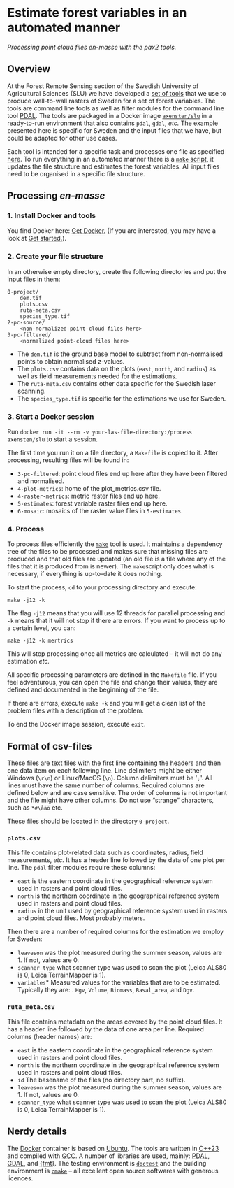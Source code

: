 # Estimate forest variables in an automated manner  


*Processing point cloud files en-masse with the pax2 tools.*



## Overview

At the Forest Remote Sensing section of the Swedish University of Agricultural Sciences (SLU) we have developed a [set of tools](../readme.md) that we use to produce wall-to-wall rasters of Sweden for a set of forest variables. The tools are command line tools as well as filter modules for the command line tool [PDAL](https://pdal.io/). The tools are packaged in a Docker image [`axensten/slu`](https://cloud.docker.com/repository/docker/axensten/slu) in a ready-to-run environment that also contains `pdal`, `gdal`, *etc.* The example presented here is specific for Sweden and the input files that we have, but could be adapted for other use cases.

Each tool is intended for a specific task and processes one file as specified [here](../readme.md). To run everything in an automated manner there is a [`make` script](../docker/slu/usr/local/etc/makefiles/Makefile), it updates the file structure and estimates the forest variables. All input files need to be organised in a specific file structure. 


## Processing *en-masse*

### 1. Install Docker and tools

You find Docker here: [Get Docker.](https://docs.docker.com/install/)
(If you are interested, you may have a look at [Get started.](https://docs.docker.com/get-started/)). 


### 2. Create your file structure

In an otherwise empty directory, create the following directories and put the input files in them:

	0-project/
		dem.tif
		plots.csv
		ruta-meta.csv
		species_type.tif
	2-pc-source/
		<non-normalized point-cloud files here>
	3-pc-filtered/
		<normalized point-cloud files here>

- The `dem.tif` is the ground base model to subtract from non-normalised points to obtain normalised *z*-values. 
- The `plots.csv` contains data on the plots (`east`, `north`, and `radius`) as well as field measurements needed for the estimations.
- The `ruta-meta.csv` contains other data specific for the Swedish laser scanning. 
- The `species_type.tif` is specific for the estimations we use for Sweden. 


### 3. Start a Docker session

Run `docker run -it --rm -v your-las-file-directory:/process axensten/slu` to start a session.

The first time you run it on a file directory, a `Makefile` is copied to it. 
After processing, resulting files will be found in:

- `3-pc-filtered`: point cloud files end up here after they have been filtered and normalised.
- `4-plot-metrics`: home of the plot_metrics.csv file.
- `4-raster-metrics`:  metric raster files end up here.
- `5-estimates`: forest variable raster files end up here. 
- `6-mosaic`: mosaics of the raster value files in `5-estimates`. 


### 4. Process

To process files efficiently the [`make`](https://en.wikipedia.org/wiki/Make_(software)) tool is used. It maintains a dependency tree of the files to be processed and makes sure that missing files are produced and that old files are updated (an old file is a file where any of the files that it is produced from is newer). The `make`script only does what is necessary, if everything is up-to-date it does nothing. 

To start the process, `cd` to your processing directory and execute:

	make -j12 -k

The flag `-j12` means that you will use 12 threads for parallel processing and `-k` means that it will not stop if there are errors. If you want to process up to a certain level, you can:

	make -j12 -k mertrics

This will stop processing once all metrics are calculated – it will not do any estimation *etc.*

All specific processing parameters are defined in the `Makefile` file. If you feel adventurous, you can open the file and change their values, they are defined and documented in the beginning of the file.

If there are errors, execute `make -k` and you will get a clean list of the problem files with a description of the problem.

To end the Docker image session, execute `exit`.


## Format of csv-files

These files are text files with the first line containing the headers and then one data item on each following line. Line delimiters might be either Windows (`\r\n`) or Linux/MacOS (`\n`). Column delimiters must be '`;`'. All lines must have the same number of columns. Required columns are defined below and are case sensitive. The order of columns is not important and the file might have other columns. Do not use “strange” characters, such as `*#\åäö` etc. 

These files should be located in the directory `0-project`.

### `plots.csv`

This file contains plot-related data such as coordinates, radius, field measurements, *etc.* It has a header line followed by the data of one plot per line. The `pdal` filter modules require these columns:

- `east` is the eastern coordinate in the geographical reference system used in rasters and point cloud files.
- `north` is the northern coordinate in the geographical reference system used in rasters and point cloud files.
- `radius` in the unit used by geographical reference system used in rasters and point cloud files. Most probably meters. 

Then there are a number of required columns for the estimation we employ for Sweden:

- `leaveson` was the plot measured during the summer season, values are 1. If not, values are 0. 
- `scanner_type` what scanner type was used to scan the plot (Leica ALS80 is 0, Leica TerrainMapper is 1). 
- `variables`* Measured values for the variables that are to be estimated. Typically they are: . `Hgv`, `Volume`, `Biomass`, `Basal_area`, and `Dgv`. 


### `ruta_meta.csv`

This file contains metadata on the areas covered by the point cloud files. It has a header line followed by the data of one area per line. Required columns (header names) are:
- `east` is the eastern coordinate in the geographical reference system used in rasters and point cloud files.
- `north` is the northern coordinate in the geographical reference system used in rasters and point cloud files.
- `id` The basename of the files (no directory part, no suffix). 
- `leaveson` was the plot measured during the summer season, values are 1. If not, values are 0. 
- `scanner_type` what scanner type was used to scan the plot (Leica ALS80 is 0, Leica TerrainMapper is 1). 


## Nerdy details

The [Docker](https://www.docker.com/products/docker-desktop) container is based on [Ubuntu](https://ubuntu.com). 
The tools are written in [C++23](https://en.cppreference.com/w/cpp/23) and compiled with [GCC](https://gcc.gnu.org). 
A number of libraries are used, mainly: [PDAL](https://pdal.io/), [GDAL](http://www.gdal.org), and [\{fmt\}](https://github.com/fmtlib/fmt). 
The testing environment is [`doctest`](https://github.com/onqtam/doctest) and the building environment is [`cmake`](https://cmake.org) – all excellent open source softwares with generous licences. 

